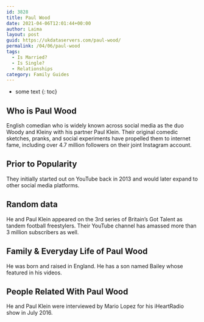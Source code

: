 ```yaml
---
id: 3828
title: Paul Wood
date: 2021-04-06T12:01:44+00:00
author: Laima
layout: post
guid: https://ukdataservers.com/paul-wood/
permalink: /04/06/paul-wood
tags:
  - Is Married?
  - Is Single?
  - Relationships
category: Family Guides
---
```


* some text
{: toc}


## Who is Paul Wood
                  
                  
                  
English comedian who is widely known across social media as the duo Woody and Kleiny with his partner Paul Klein. Their original comedic sketches, pranks, and social experiments have propelled them to internet fame, including over 4.7 million followers on their joint Instagram account.
                  
              
            
              
            
                
                
                
## Prior to Popularity
                  
                  
                  
They initially started out on YouTube back in 2013 and would later expand to other social media platforms.
                  
              
            
              
            
                
                
                
## Random data
                  
                  
                  
He and Paul Klein appeared on the 3rd series of Britain&#8217;s Got Talent as tandem football freestylers. Their YouTube channel has amassed more than 3 million subscribers as well.
                  
              
            
              
            
                
                
                
## Family & Everyday Life of Paul Wood
                  
                  
                  
He was born and raised in England. He has a son named Bailey whose featured in his videos.
                  
              
            
              
            
                
                
                
## People Related With Paul Wood
                  
                  
                  
He and Paul Klein were interviewed by Mario Lopez for his iHeartRadio show in July 2016. 
                  
              
            
              
            
                
              
            
              
              
            
            
              
            
          
          
          